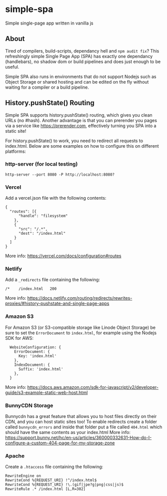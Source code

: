 # simple-spa
Simple single-page app written in vanilla js

## About
Tired of compilers, build-scripts, dependancy hell and `npm audit fix`? This refreshingly simple Single Page App (SPA) has exactly one dependancy (handlebars), no shadow dom or build pipelines and does just enough to be useful.

Simple SPA also runs in environments that do not support Nodejs such as Object Storage or shared hosting and can be edited on the fly without waiting for a compiler or a build pipeline.

## History.pushState() Routing
Simple SPA supports history.pushState() routing, which gives you clean URLs (no #hash). Another advantage is that you can prerender you pages via a service like https://prerender.com, effectively turning you SPA into a static site!

For history.pushState() to work, you need to redirect all requests to index.html. Below are some examples on how to configure this on different platforms:

### http-server (for local testing)
`http-server --port 8080 -P http://localhost:8080?`

### Vercel
Add a vercel.json file with the following contents:
```
{
  "routes": [{
      "handle": "filesystem"
    },
    {
      "src": "/.*",
      "dest": "/index.html"
    }
  ]
}
```
More info: https://vercel.com/docs/configuration#routes

### Netlify
Add a `_redirects` file containing the following:
```
/*    /index.html   200
```
More info: https://docs.netlify.com/routing/redirects/rewrites-proxies/#history-pushstate-and-single-page-apps

### Amazon S3
For Amazon S3 (or S3-compatible storage like Linode Object Storage) be sure to set the `ErrorDocument` to `index.html`, for example using the Nodejs SDK for AWS:
```
  WebsiteConfiguration: {
    ErrorDocument: {
      Key: 'index.html'
    },
    IndexDocument: {
      Suffix: 'index.html'
    },
  }
```
More info: https://docs.aws.amazon.com/sdk-for-javascript/v2/developer-guide/s3-example-static-web-host.html

### BunnyCDN Storage
Bunnycdn has a great feature that allows you to host files directly on their CDN, and you can host static sites too! To enable redirects create a folder called `bunnycdn_errors` and inside that folder put a file called `404.html` which should have the same contents as your index.html
More info: https://support.bunny.net/hc/en-us/articles/360000332631-How-do-I-configure-a-custom-404-page-for-my-storage-zone

### Apache
Create a `.htaccess` file containing the following:
```
RewriteEngine on
RewriteCond %{REQUEST_URI} !^/index.html$
RewriteCond %{REQUEST_URI} !\.(gif|jpe?g|png|css|js)$
RewriteRule .* /index.html [L,R=302]
```
